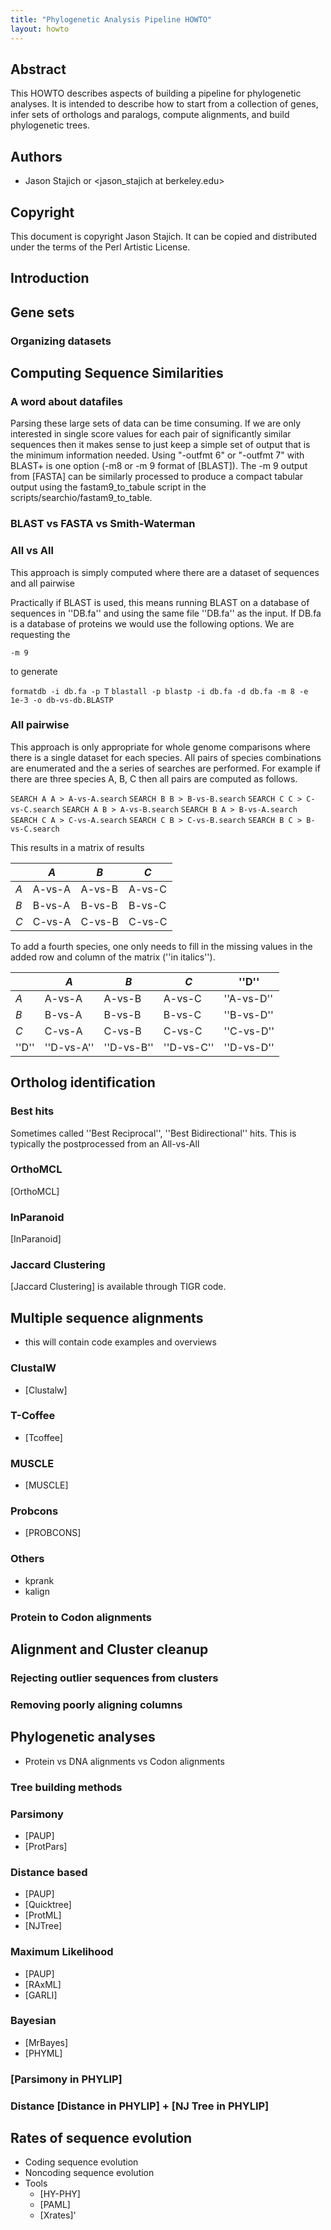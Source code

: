 ```yaml
---
title: "Phylogenetic Analysis Pipeline HOWTO"
layout: howto
---
```


Abstract
--------

This HOWTO describes aspects of building a pipeline for phylogenetic analyses. It is intended to describe how to start from a collection of genes, infer sets of orthologs and paralogs, compute alignments, and build phylogenetic trees.

Authors
-------

-   Jason Stajich <jason at bioperl.org> or <jason_stajich at berkeley.edu>

Copyright
---------

This document is copyright Jason Stajich. It can be copied and distributed under the terms of the Perl Artistic License.

Introduction
------------

Gene sets
---------

### Organizing datasets

Computing Sequence Similarities
-------------------------------

### A word about datafiles

Parsing these large sets of data can be time consuming. If we are only interested in single score values for each pair of significantly similar sequences then it makes sense to just keep a simple set of output that is the minimum information needed. Using "-outfmt 6" or "-outfmt 7" with BLAST+ is one option (-m8 or -m 9 format of [BLAST]). The -m 9 output from [FASTA] can be similarly processed to produce a compact tabular output using the fastam9_to_tabule script in the scripts/searchio/fastam9_to_table.

### BLAST vs FASTA vs Smith-Waterman

### All vs All

This approach is simply computed where there are a dataset of sequences and all pairwise

Practically if BLAST is used, this means running BLAST on a database of sequences in ''DB.fa'' and using the same file ''DB.fa'' as the input. If DB.fa is a database of proteins we would use the following options. We are requesting the

    -m 9

to generate

`formatdb -i db.fa -p T`
`blastall -p blastp -i db.fa -d db.fa -m 8 -e 1e-3 -o db-vs-db.BLASTP`

### All pairwise

This approach is only appropriate for whole genome comparisons where there is a single dataset for each species. All pairs of species combinations are enumerated and the a series of searches are performed. For example if there are three species A, B, C then all pairs are computed as follows.

`SEARCH A A > A-vs-A.search`
`SEARCH B B > B-vs-B.search`
`SEARCH C C > C-vs-C.search`
`SEARCH A B > A-vs-B.search`
`SEARCH B A > B-vs-A.search`
`SEARCH C A > C-vs-A.search`
`SEARCH C B > C-vs-B.search`
`SEARCH B C > B-vs-C.search`

This results in a matrix of results

|                     | *A* | *B* | *C* |
|---------------------|---------------------|---------------------|---------------------|
| *A* | A-vs-A              | A-vs-B              | A-vs-C              |
| *B* | B-vs-A              | B-vs-B              | B-vs-C              |
| *C* | C-vs-A              | C-vs-B              | C-vs-C              |

To add a fourth species, one only needs to fill in the missing values in the added row and column of the matrix (''in italics'').

|                     | *A* | *B* | *C* | ''D''      |
|---------------------|---------------------|---------------------|---------------------|--------------------|
| *A* | A-vs-A              | A-vs-B              | A-vs-C              | ''A-vs-D'' |
| *B* | B-vs-A              | B-vs-B              | B-vs-C              | ''B-vs-D'' |
| *C* | C-vs-A              | C-vs-B              | C-vs-C              | ''C-vs-D'' |
| ''D''       | ''D-vs-A''  | ''D-vs-B''  | ''D-vs-C''  | ''D-vs-D'' |

Ortholog identification
-----------------------

### Best hits

Sometimes called ''Best Reciprocal'', ''Best Bidirectional'' hits. This is typically the postprocessed from an All-vs-All

### OrthoMCL

[OrthoMCL]

### InParanoid

[InParanoid]

### Jaccard Clustering

[Jaccard Clustering] is available through TIGR code.

Multiple sequence alignments
----------------------------

-   this will contain code examples and overviews

### ClustalW

-   [Clustalw]

### T-Coffee

-   [Tcoffee]

### MUSCLE

-   [MUSCLE]

### Probcons

-   [PROBCONS]

### Others

-   kprank
-   kalign

### Protein to Codon alignments

Alignment and Cluster cleanup
-----------------------------

### Rejecting outlier sequences from clusters

### Removing poorly aligning columns

Phylogenetic analyses
---------------------

-   Protein vs DNA alignments vs Codon alignments

### Tree building methods

### Parsimony

-   [PAUP]
-   [ProtPars]

### Distance based

-   [PAUP]
-   [Quicktree]
-   [ProtML]
-   [NJTree]

### Maximum Likelihood

-   [PAUP]
-   [RAxML]
-   [GARLI]

### Bayesian

-   [MrBayes]
-   [PHYML]

### [Parsimony in PHYLIP]

### Distance [Distance in PHYLIP] + [NJ Tree in PHYLIP]

Rates of sequence evolution
---------------------------

-   Coding sequence evolution
-   Noncoding sequence evolution
-   Tools
    -   [HY-PHY]
    -   [PAML]
    -   [Xrates]'


